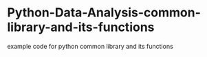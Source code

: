 # Python-Data-Analysis-common-library-and-its-functions
example code for python common library and its functions
